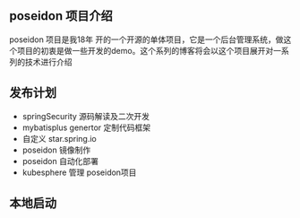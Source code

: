 ## poseidon 项目介绍

poseidon 项目是我18年 开的一个开源的单体项目，它是一个后台管理系统，做这个项目的初衷是做一些开发的demo。这个系列的博客将会以这个项目展开对一系列的技术进行介绍

## 发布计划

- springSecurity 源码解读及二次开发
- mybatisplus genertor 定制代码框架
- 自定义 star.spring.io
- poseidon 镜像制作
- poseidon 自动化部署
- kubesphere 管理 poseidon项目
  
## 本地启动

